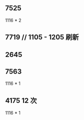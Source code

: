 ## 7525

1116 \* 2

## 7719 // 1105 - 1205 刷新

## 2645

## 7563

1116 \* 1

## 4175 12 次

1116 \* 1
